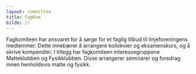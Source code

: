 ```yaml
---
layout: committee
title: FagKom
bilde: //
---
```

Fagkomiteen har ansvaret for å sørge for et faglig tilbud til linjeforeningens medlemmer. Dette innebærer å arrangere kollokvier og eksamenskurs, og å skrive kompendier. I tillegg har fagkomiteen interessegruppene Matteklubben og Fysikklubben. Disse arrangerer seminarer og foredrag innen henholdsvis matte og fysikk.